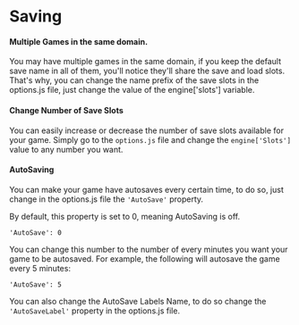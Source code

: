 # Saving

#### Multiple Games in the same domain.

You may have multiple games in the same domain, if you keep the default save name in all of them, you'll notice they'll share the save and load slots. That's why, you can change the name prefix of the save slots in the options.js file, just change the value of the engine\['slots'\] variable.

#### Change Number of Save Slots

You can easily increase or decrease the number of save slots available for your game. Simply go to the `options.js` file and change the `engine['Slots']` value to any number you want.

#### AutoSaving

You can make your game have autosaves every certain time, to do so, just change in the options.js file the `'AutoSave'` property.

By default, this property is set to 0, meaning AutoSaving is off.

```
'AutoSave': 0
```

You can change this number to the number of every minutes you want your game to be autosaved. For example, the following will autosave the game every 5 minutes:

```
'AutoSave': 5
```

You can also change the AutoSave Labels Name, to do so change the `'AutoSaveLabel'` property in the options.js file.

